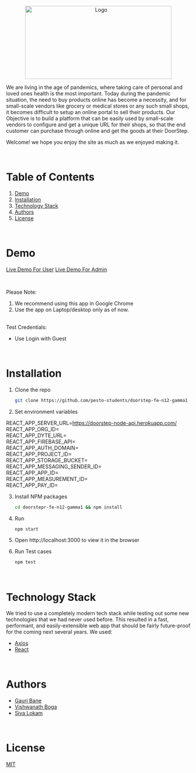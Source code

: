 <!-- PROJECT LOGO -->
<p align="center">
    <img src="https://atdoorstep.s3.ap-south-1.amazonaws.com/DoorStep/logo.png"" alt="Logo" width="400" height="200" >
</p>
We are living in the age of pandemics, where taking care of personal and loved ones health is the most important. Today during the pandemic situation, the need to buy products online has become a necessity, and for small-scale vendors like grocery or medical stores or any such small shops, it becomes difficult to setup an online portal to sell their products.
Our Objective is to build a platform that can be easily used by small-scale vendors to configure and get a unique URL for their shops, so that the end customer can purchase through online and get the goods at their DoorStep.


Welcome! we hope you enjoy the site as much as we enjoyed making it.
 
  
<!-- TABLE OF CONTENTS -->
<br/>

# Table of Contents

1. [Demo](#demo)
2. [Installation](#installation)
3. [Technology Stack](#technology-stack)
4. [Authors](#authors)
5. [License](#license)

<br/>

# Demo
[Live Demo For User](https://doorstep-store-doorstep.herokuapp.com)
[Live Demo For Admin](https://doorstep-store-doorstep.herokuapp.com/admin)

<br/>

Please Note:

1. We recommend using this app in Google Chrome
2. Use the app on Laptop/desktop only as of now.


<br/>
Test Credentials:

- Use Login with Guest
 	
<br/>

# Installation

1. Clone the repo
    ```sh
    git clone https://github.com/pesto-students/doorstep-fe-n12-gamma1
    ```
2. Set environment variables

REACT_APP_SERVER_URL=https://doorstep-node-api.herokuapp.com/<br />
REACT_APP_ORG_ID=<br />
REACT_APP_DYTE_URL=<br />
REACT_APP_FIREBASE_API=<br />
REACT_APP_AUTH_DOMAIN=<br />
REACT_APP_PROJECT_ID=<br />
REACT_APP_STORAGE_BUCKET=<br />
REACT_APP_MESSAGING_SENDER_ID=<br />
REACT_APP_APP_ID=<br />
REACT_APP_MEASUREMENT_ID=<br />
REACT_APP_PAY_ID=<br />

3. Install NPM packages
    ```sh
    cd doorstepr-fe-n12-gamma1 && npm install
    ```
4. Run
    ```sh
    npm start
    ```
5. Open http://localhost:3000 to view it in the browser

6. Run Test cases
    ```sh
    npm test
    ```
<br/>

# Technology Stack

We tried to use a completely modern tech stack while testing out some new technologies that we had never used before. This resulted in a fast, performant, and easily-extensible web app that should be fairly future-proof for the coming next several years. We used:

- [Axios](https://axios-http.com/docs/intro)
- [React](https://reactjs.org/)

<br/>

# Authors

- [Gauri Bane](https://github.com/Gauribane16)
- [Vishwanath Boga](https://github.com/VishwanathRB)
- [Siva Lokam](https://github.com/krishnalokam)
<br/>

# License

[MIT](https://opensource.org/licenses/MIT)

